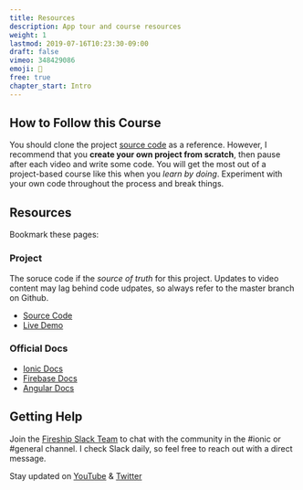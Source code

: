 ```yaml
---
title: Resources
description: App tour and course resources
weight: 1
lastmod: 2019-07-16T10:23:30-09:00
draft: false
vimeo: 348429086
emoji: 📜
free: true
chapter_start: Intro
---
```


## How to Follow this Course

You should clone the project [source code](https://github.com/codediodeio/ionic4-master-course) as a reference. However, I recommend that you **create your own project from scratch**, then pause after each video and write some code. You will get the most out of a project-based course like this when you _learn by doing_. Experiment with your own code throughout the process and break things.

## Resources

Bookmark these pages:

### Project

The soruce code if the _source of truth_ for this project. Updates to video content may lag behind code udpates, so always refer to the master branch on Github.

- [Source Code](https://github.com/codediodeio/ionic4-master-course)
- [Live Demo](https://ionic4-fire.web.app/)

### Official Docs

- [Ionic Docs](https://ionicframework.com/docs)
- [Firebase Docs](https://firebase.google.com/docs)
- [Angular Docs](https://angular.io)

## Getting Help

Join the [Fireship Slack Team](https://fireship.page.link/slack) to chat with the community in the #ionic or #general channel. I check Slack daily, so feel free to reach out with a direct message.

Stay updated on [YouTube](https://www.youtube.com/channel/UCsBjURrPoezykLs9EqgamOA) & [Twitter](https://twitter.com/fireship_dev)
